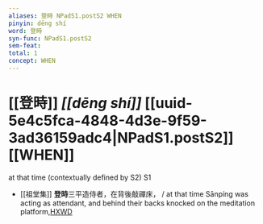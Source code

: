 ```yaml
---
aliases: 登時 NPadS1.postS2 WHEN
pinyin: dēng shí
word: 登時
syn-func: NPadS1.postS2
sem-feat: 
total: 1
concept: WHEN 
---
```

# [[登時]] *[[dēng shí]]*  [[uuid-5e4c5fca-4848-4d3e-9f59-3ad36159adc4|NPadS1.postS2]] [[WHEN]]
at that time (contextually defined by S2) S1
 - [[祖堂集]] **登時**三平造侍者，在背後敲禪床， / at that time Sānpíng was acting as attendant, and behind their backs knocked on the meditation platform,[HXWD](https://hxwd.org/textview.html?location=KR6q0002_Yan_005-2002a.44)